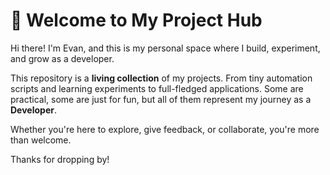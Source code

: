 # 👋 Welcome to My Project Hub

Hi there! I'm Evan, and this is my personal space where I build, experiment, and grow as a developer.

This repository is a **living collection** of my projects. From tiny automation scripts and learning experiments to full-fledged applications. Some are practical, some are just for fun, but all of them represent my journey as a **Developer**.

Whether you're here to explore, give feedback, or collaborate, you're more than welcome.

Thanks for dropping by!
